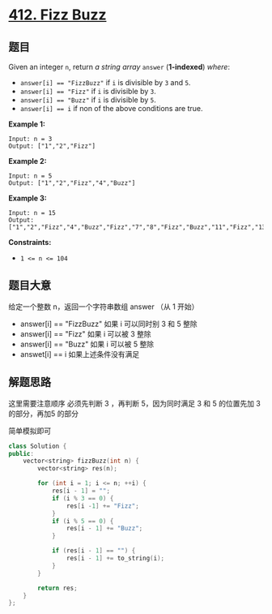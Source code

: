 # [412. Fizz Buzz](https://leetcode.com/problems/fizz-buzz/)

## 题目

Given an integer `n`, return *a string array* `answer` (**1-indexed**) *where*:

- `answer[i] == "FizzBuzz"` if `i` is divisible by `3` and `5`.
- `answer[i] == "Fizz"` if `i` is divisible by `3`.
- `answer[i] == "Buzz"` if `i` is divisible by `5`.
- `answer[i] == i` if non of the above conditions are true.

 

**Example 1:**

```
Input: n = 3
Output: ["1","2","Fizz"]
```

**Example 2:**

```
Input: n = 5
Output: ["1","2","Fizz","4","Buzz"]
```

**Example 3:**

```
Input: n = 15
Output: ["1","2","Fizz","4","Buzz","Fizz","7","8","Fizz","Buzz","11","Fizz","13","14","FizzBuzz"]
```

 

**Constraints:**

- `1 <= n <= 104`

## 题目大意

给定一个整数 n，返回一个字符串数组 answer （从 1 开始）

* answer[i] == "FizzBuzz" 如果 i 可以同时别 3 和 5 整除
* answer[i] == "Fizz" 如果 i 可以被 3 整除
* answer[i] == "Buzz" 如果 i 可以被 5 整除
* answet[i] == i 如果上述条件没有满足

## 解题思路

这里需要注意顺序 必须先判断 3 ，再判断 5，因为同时满足 3 和 5 的位置先加 3 的部分，再加5 的部分

简单模拟即可

`````c++
class Solution {
public:
    vector<string> fizzBuzz(int n) {
        vector<string> res(n);

        for (int i = 1; i <= n; ++i) {
            res[i - 1] = "";
            if (i % 3 == 0) {
                res[i -1] += "Fizz";
            }
            if (i % 5 == 0) {
                res[i - 1] += "Buzz";
            }

            if (res[i - 1] == "") {
                res[i - 1] += to_string(i);
            }
        }

        return res;
    }
};
`````

